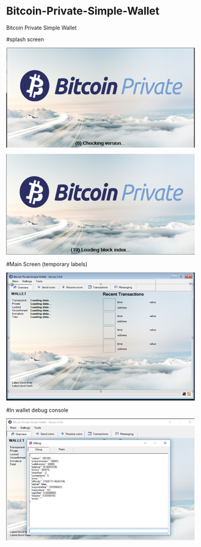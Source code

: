 # Bitcoin-Private-Simple-Wallet
Bitcoin Private Simple Wallet


#splash screen


![SplashScreen](https://github.com/interbiznw/Bitcoin-Private-Simple-Wallet/blob/master/previews/splash1.png)




![SplashScreen](https://github.com/interbiznw/Bitcoin-Private-Simple-Wallet/blob/master/previews/splash2.png)


#Main Screen (temporary labels)


![SplashScreen](https://github.com/interbiznw/Bitcoin-Private-Simple-Wallet/blob/master/previews/main.png)

#In wallet debug console

![SplashScreen](https://github.com/interbiznw/Bitcoin-Private-Simple-Wallet/blob/master/previews/debug.png)

